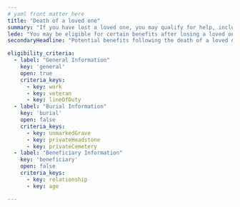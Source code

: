```yaml
---
# yaml front matter here
title: "Death of a loved one"
summary: "If you have lost a loved one, you may qualify for help, including help with burial costs, financial support, and more."
lede: "You may be eligible for certain benefits after losing a loved one. Please answer the following questions to help us estimate what benefits might be available to help you during this time, including burial support and memorials for veterans and financial support for surviving spouses and children. We work closely with federal agencies to make our estimates accurate, but no benefits are guaranteed until you apply for them directly with each agency."
secondaryHeadline: "Potential benefits following the death of a loved one"

eligibility_criteria:
  - label: "General Information"
    key: 'general'
    open: true
    criteria_keys:
      - key: work
      - key: veteran
      - key: lineOfDuty
  - label: "Burial Information"
    key: 'burial'
    open: false
    criteria_keys:
      - key: unmarkedGrave
      - key: privateHeadstone
      - key: privateCemetery
  - label: "Beneficiary Information"
    key: 'beneficiary'
    open: false
    criteria_keys:
      - key: relationship
      - key: age

---
```

